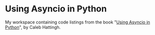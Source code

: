 # Using Asyncio in Python

My workspace containing code listings from the book "[Using Asyncio in
Python](https://www.oreilly.com/library/view/using-asyncio-in/9781492075325/)",
by Caleb Hattingh.
